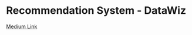 # Recommendation System - DataWiz

[Medium Link](https://medium.com/@nutorbitx/machine-learning-for-recommendation-system-part-2-754cf83b5c48)
